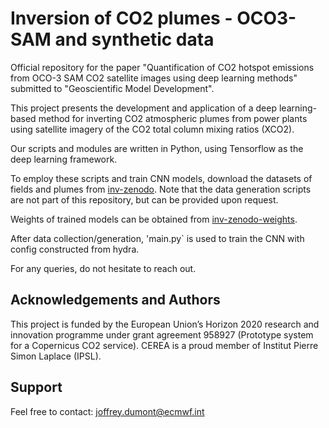 # Inversion of CO2 plumes - OCO3-SAM and synthetic data

Official repository for the paper "Quantification of CO2 hotspot emissions from OCO-3 SAM CO2 satellite images using deep learning methods" submitted to "Geoscientific Model Development".
 
This project presents the development and application of a deep learning-based method for inverting CO2 atmospheric plumes
from power plants using satellite imagery of the CO2 total column mixing ratios (XCO2).

Our scripts and modules are written in Python, using Tensorflow as the deep learning framework.

To employ these scripts and train CNN models, download the datasets of fields and plumes from [inv-zenodo](https://doi.org/10.5281/zenodo.12788520).
Note that the data generation scripts are not part of this repository, but can be provided upon request.

Weights of trained models can be obtained from [inv-zenodo-weights](https://doi.org/10.5281/zenodo.12788520).

After data collection/generation, 'main.py` is used to train the CNN with config constructed from hydra.

For any queries, do not hesitate to reach out.

## Acknowledgements and Authors

This project is funded by the European Union’s Horizon 2020 research and innovation programme under grant agreement 958927 (Prototype system for a Copernicus CO2 service). 
CEREA is a proud member of Institut Pierre Simon Laplace (IPSL).

## Support

Feel free to contact: joffrey.dumont@ecmwf.int